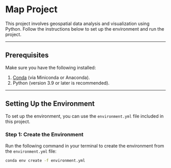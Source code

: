 # Map Project

This project involves geospatial data analysis and visualization using Python. Follow the instructions below to set up the environment and run the project.

---

## Prerequisites

Make sure you have the following installed:
1. [Conda](https://docs.conda.io/projects/conda/en/latest/user-guide/install/index.html) (via Miniconda or Anaconda).
2. Python (version 3.9 or later is recommended).

---

## Setting Up the Environment

To set up the environment, you can use the `environment.yml` file included in this project.

### **Step 1: Create the Environment**
Run the following command in your terminal to create the environment from the `environment.yml` file:
```bash
conda env create -f environment.yml
